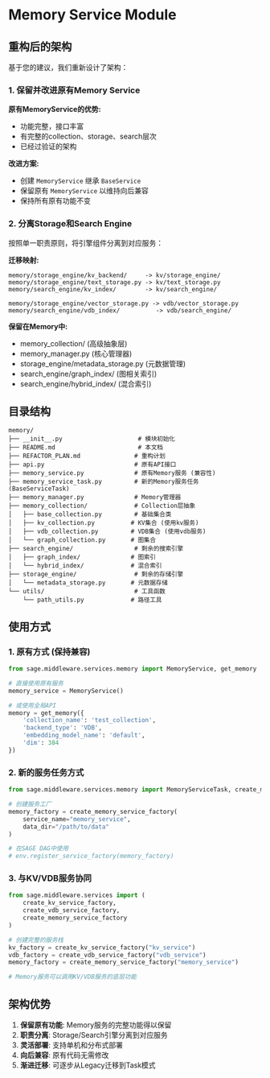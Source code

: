 # Memory Service Module

## 重构后的架构

基于您的建议，我们重新设计了架构：

### 1. 保留并改进原有Memory Service

**原有MemoryService的优势:**
- 功能完整，接口丰富
- 有完整的collection、storage、search层次
- 已经过验证的架构

**改进方案:**
- 创建 `MemoryService` 继承 `BaseService`
- 保留原有 `MemoryService` 以维持向后兼容
- 保持所有原有功能不变

### 2. 分离Storage和Search Engine

按照单一职责原则，将引擎组件分离到对应服务：

**迁移映射:**
```
memory/storage_engine/kv_backend/     -> kv/storage_engine/
memory/storage_engine/text_storage.py -> kv/text_storage.py
memory/search_engine/kv_index/        -> kv/search_engine/

memory/storage_engine/vector_storage.py -> vdb/vector_storage.py  
memory/search_engine/vdb_index/          -> vdb/search_engine/
```

**保留在Memory中:**
- memory_collection/ (高级抽象层)
- memory_manager.py (核心管理器)
- storage_engine/metadata_storage.py (元数据管理)
- search_engine/graph_index/ (图相关索引)
- search_engine/hybrid_index/ (混合索引)

## 目录结构

```
memory/
├── __init__.py                     # 模块初始化
├── README.md                       # 本文档  
├── REFACTOR_PLAN.md               # 重构计划
├── api.py                         # 原有API接口
├── memory_service.py              # 原有Memory服务 (兼容性)
├── memory_service_task.py         # 新的Memory服务任务 (BaseServiceTask)
├── memory_manager.py              # Memory管理器
├── memory_collection/             # Collection层抽象
│   ├── base_collection.py         # 基础集合类
│   ├── kv_collection.py          # KV集合 (使用kv服务)
│   ├── vdb_collection.py         # VDB集合 (使用vdb服务)  
│   └── graph_collection.py       # 图集合
├── search_engine/                 # 剩余的搜索引擎
│   ├── graph_index/              # 图索引
│   └── hybrid_index/             # 混合索引
├── storage_engine/                # 剩余的存储引擎  
│   └── metadata_storage.py       # 元数据存储
└── utils/                         # 工具函数
    └── path_utils.py             # 路径工具
```

## 使用方式

### 1. 原有方式 (保持兼容)

```python
from sage.middleware.services.memory import MemoryService, get_memory

# 直接使用原有服务
memory_service = MemoryService()

# 或使用全局API
memory = get_memory({
    'collection_name': 'test_collection',
    'backend_type': 'VDB',
    'embedding_model_name': 'default',
    'dim': 384
})
```

### 2. 新的服务任务方式

```python
from sage.middleware.services.memory import MemoryServiceTask, create_memory_service_factory

# 创建服务工厂
memory_factory = create_memory_service_factory(
    service_name="memory_service",
    data_dir="/path/to/data"
)

# 在SAGE DAG中使用
# env.register_service_factory(memory_factory)
```

### 3. 与KV/VDB服务协同

```python
from sage.middleware.services import (
    create_kv_service_factory, 
    create_vdb_service_factory,
    create_memory_service_factory
)

# 创建完整的服务栈
kv_factory = create_kv_service_factory("kv_service")
vdb_factory = create_vdb_service_factory("vdb_service") 
memory_factory = create_memory_service_factory("memory_service")

# Memory服务可以调用KV/VDB服务的底层功能
```

## 架构优势

1. **保留原有功能**: Memory服务的完整功能得以保留
2. **职责分离**: Storage/Search引擎分离到对应服务  
3. **灵活部署**: 支持单机和分布式部署
4. **向后兼容**: 原有代码无需修改
5. **渐进迁移**: 可逐步从Legacy迁移到Task模式
